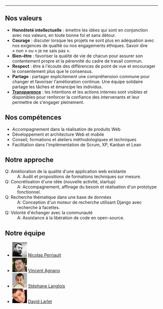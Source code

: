 ---

## Nos valeurs

* **Honnêteté intellectuelle** : émettre les idées qui sont en conjonction avec nos valeurs, en toute bonne foi et sans détour.
* **Courage** : discuter lorsque les projets ne sont plus en adéquation avec nos exigences de qualité ou nos engagements éthiques. Savoir dire « non » ou « je ne sais pas ».
* **Bien-être** : favoriser la qualité de vie de chacun pour assurer son contentement propre et la pérennité du cadre de travail commun.
* **Respect** : être à l'écoute des différences de point de vue et encourager le consentement plus que le consensus.
* **Partage** : partager explicitement une compréhension commune pour changer et favoriser l'amélioration continue. Une équipe solidaire partage les tâches et émancipe les individus.
* **[Transparence](https://github.com/scopyleft)** : les intentions et les actions internes sont visibles et disponibles pour renforcer la confiance des intervenants et leur permettre de s'engager pleinement.

## Nos compétences

* Accompagnement dans la réalisation de produits Web
* Développement et architecture Web et mobile
* Conseil, formations et ateliers méthodologiques et techniques
* Facilitation dans l'implémentation de Scrum, XP, Kanban et Lean

## Notre approche

<dl class="approche">
  <dt>Q: Amélioration de la qualité d'une application web existante</dt>
  <dd>A: Audit et propositions de formations techniques sur mesure.</dd>

  <dt>Q: Concrétisation d'une idée (nouvelle activité, startup)</dt>
  <dd>A: Accompagnement, affinage du besoin et réalisation d'un prototype fonctionnel.</dd>

  <dt>Q: Recherche thématique dans une base de données</dt>
  <dd>A: Conception d'un moteur de recherche utilisant Django avec recherche à facettes.</dd>

  <dt>Q: Volonté d'échanger avec la communauté</dt>
  <dd>A: Assistance à la libération de code en open-source.</dd>
</dl>

<h2 id="notre-equipe">Notre équipe</h2>

<ul class="equipe">
  <li><img src="/static/images/nicolas-perriault.jpg">
    <a href="https://nicolas.perriault.net/">Nicolas Perriault</a></li>
  <li><img src="/static/images/vincent-agnano.jpg">
    <a href="http://vinyll.github.com/">Vincent Agnano</a></li>
  <li><img src="/static/images/stephane-langlois.png">
    <a href="m&#x61;ilto:stephane.langlois%40scopyleft&#46;fr">Stéphane Langlois</a></li>
  <li><img src="/static/images/david-larlet.jpg">
    <a href="https://larlet.fr/david/">David Larlet</a></li>
</ul>
